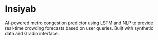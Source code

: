 # Insiyab
AI-powered metro congestion predictor using LSTM and NLP to provide real-time crowding forecasts based on user queries. Built with synthetic data and Gradio interface.
